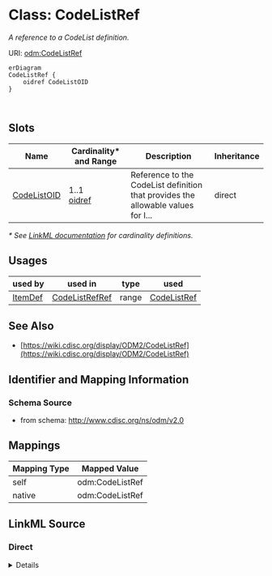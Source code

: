 # Class: CodeListRef

_A reference to a CodeList definition._




URI: [odm:CodeListRef](http://www.cdisc.org/ns/odm/v2.0/CodeListRef)


```mermaid
erDiagram
CodeListRef {
    oidref CodeListOID  
}



```



<!-- no inheritance hierarchy -->


## Slots

| Name | Cardinality* and Range | Description | Inheritance |
| ---  | --- | --- | --- |
| [CodeListOID](CodeListOID.md) | 1..1 <br/> [oidref](oidref.md) | Reference to the CodeList definition that provides the allowable values for I... | direct |

_* See [LinkML documentation](https://linkml.io/linkml/schemas/slots.html#slot-cardinality) for cardinality definitions._




## Usages

| used by | used in | type | used |
| ---  | --- | --- | --- |
| [ItemDef](ItemDef.md) | [CodeListRefRef](CodeListRefRef.md) | range | [CodeListRef](CodeListRef.md) |






## See Also

* [https://wiki.cdisc.org/display/ODM2/CodeListRef](https://wiki.cdisc.org/display/ODM2/CodeListRef)

## Identifier and Mapping Information







### Schema Source


* from schema: http://www.cdisc.org/ns/odm/v2.0





## Mappings

| Mapping Type | Mapped Value |
| ---  | ---  |
| self | odm:CodeListRef |
| native | odm:CodeListRef |





## LinkML Source

<!-- TODO: investigate https://stackoverflow.com/questions/37606292/how-to-create-tabbed-code-blocks-in-mkdocs-or-sphinx -->

### Direct

<details>
```yaml
name: CodeListRef
description: A reference to a CodeList definition.
from_schema: http://www.cdisc.org/ns/odm/v2.0
see_also:
- https://wiki.cdisc.org/display/ODM2/CodeListRef
rank: 1000
slots:
- CodeListOID
slot_usage:
  CodeListOID:
    name: CodeListOID
    description: Reference to the CodeList definition that provides the allowable
      values for ItemData that references the ItemDef.
    comments:
    - 'Optional

      range: oidref'
    domain_of:
    - CodeListRef
    - FlagValue
    - FlagType
    range: oidref
    required: true
class_uri: odm:CodeListRef

```
</details>

### Induced

<details>
```yaml
name: CodeListRef
description: A reference to a CodeList definition.
from_schema: http://www.cdisc.org/ns/odm/v2.0
see_also:
- https://wiki.cdisc.org/display/ODM2/CodeListRef
rank: 1000
slot_usage:
  CodeListOID:
    name: CodeListOID
    description: Reference to the CodeList definition that provides the allowable
      values for ItemData that references the ItemDef.
    comments:
    - 'Optional

      range: oidref'
    domain_of:
    - CodeListRef
    - FlagValue
    - FlagType
    range: oidref
    required: true
attributes:
  CodeListOID:
    name: CodeListOID
    description: Reference to the CodeList definition that provides the allowable
      values for ItemData that references the ItemDef.
    comments:
    - 'Optional

      range: oidref'
    from_schema: http://www.cdisc.org/ns/odm/v2.0
    rank: 1000
    alias: CodeListOID
    owner: CodeListRef
    domain_of:
    - CodeListRef
    - FlagValue
    - FlagType
    range: oidref
    required: true
class_uri: odm:CodeListRef

```
</details>